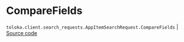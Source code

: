 # CompareFields
`toloka.client.search_requests.AppItemSearchRequest.CompareFields` | [Source code](https://github.com/Toloka/toloka-kit/blob/v1.0.1/src/client/search_requests.py#L1090)

